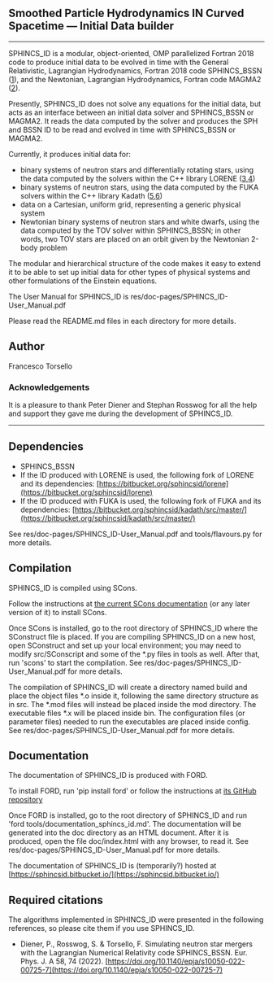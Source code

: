 ## **S**moothed **P**article **H**ydrodynamics **IN** **C**urved **S**pacetime &mdash; **I**nitial **D**ata builder
___

SPHINCS_ID is a modular, object-oriented, OMP parallelized Fortran 2018 code to produce initial data to be evolved in time with the General Relativistic, Lagrangian Hydrodynamics, Fortran 2018 code SPHINCS_BSSN ([1][1]), and the Newtonian, Lagrangian Hydrodynamics, Fortran code MAGMA2 ([2][2]).

Presently, SPHINCS_ID does not solve any equations for the initial data, but acts as an interface between an initial data solver and SPHINCS_BSSN or MAGMA2. It reads the data computed by the solver and produces the SPH and BSSN ID to be read and evolved in time with SPHINCS_BSSN or MAGMA2.

Currently, it produces initial data for:

  - binary systems of neutron stars and differentially rotating stars, using the data computed by the solvers within the C++ library LORENE ([3][3],[4][4])
  - binary systems of neutron stars, using the data computed by the FUKA solvers within the C++ library Kadath ([5][5],[6][6])
  - data on a Cartesian, uniform grid, representing a generic physical system
  - Newtonian binary systems of neutron stars and white dwarfs, using the data computed by the TOV solver within SPHINCS_BSSN; in other words, two TOV stars are placed on an orbit given by the Newtonian 2-body problem

The modular and hierarchical structure of the code makes it easy to extend it to be able to set up initial data for other types of physical systems and other formulations of the Einstein equations.

The User Manual for SPHINCS_ID is res/doc-pages/SPHINCS_ID-User_Manual.pdf

Please read the README.md files in each directory for more details.

## Author

Francesco Torsello

### Acknowledgements

It is a pleasure to thank Peter Diener and Stephan Rosswog for all the help and support they gave me during the development of SPHINCS_ID.
___

## Dependencies

  - SPHINCS_BSSN
  - If the ID produced with LORENE is used, the following fork of LORENE and its dependencies: [https://bitbucket.org/sphincsid/lorene](https://bitbucket.org/sphincsid/lorene)
  - If the ID produced with FUKA is used, the following fork of FUKA and its dependencies: [https://bitbucket.org/sphincsid/kadath/src/master/](https://bitbucket.org/sphincsid/kadath/src/master/)
  
See res/doc-pages/SPHINCS_ID-User_Manual.pdf and tools/flavours.py for more details.

## Compilation

SPHINCS_ID is compiled using SCons.

Follow the instructions at [the current SCons documentation](https://scons.org/doc/production/HTML/scons-user/index.html) (or any later version of it) to install SCons.

Once SCons is installed, go to the root directory of SPHINCS_ID where the SConstruct file is placed. If you are compiling SPHINCS_ID on a new host, open SConstruct and set up your local environment; you may need to modify src/SConscript and some of the \*.py files in tools as well. After that, run 'scons' to start the compilation. See res/doc-pages/SPHINCS_ID-User_Manual.pdf for more details.

The compilation of SPHINCS_ID will create a directory named build and place the object files \*.o inside it, following the same directory structure as in src. The \*.mod files will instead be placed inside the mod directory. The executable files \*.x will be placed inside bin. The configuration files (or parameter files) needed to run the executables are placed inside config. See res/doc-pages/SPHINCS_ID-User_Manual.pdf for more details.

## Documentation

The documentation of SPHINCS_ID is produced with FORD.

To install FORD, run 'pip install ford' or follow the instructions at [its GitHub repository](https://github.com/Fortran-FOSS-Programmers/ford)

Once FORD is installed, go to the root directory of SPHINCS_ID and run 'ford tools/documentation_sphincs_id.md'. The documentation will be generated into the doc directory as an HTML document. After it is produced, open the file doc/index.html with any browser, to read it. See res/doc-pages/SPHINCS_ID-User_Manual.pdf for more details. 

The documentation of SPHINCS_ID is (temporarily?) hosted at [https://sphincsid.bitbucket.io/](https://sphincsid.bitbucket.io/)

## Required citations

The algorithms implemented in SPHINCS_ID were presented in the following references, so please cite them if you use SPHINCS_ID.

  - Diener, P., Rosswog, S. & Torsello, F. Simulating neutron star mergers with the Lagrangian Numerical Relativity code SPHINCS_BSSN. Eur. Phys. J. A 58, 74 (2022). [https://doi.org/10.1140/epja/s10050-022-00725-7](https://doi.org/10.1140/epja/s10050-022-00725-7)


[1]: <https://iopscience.iop.org/article/10.1088/1361-6382/abee65>
[2]: <https://academic.oup.com/mnras/article/498/3/4230/5897370>
[3]: <https://lorene.obspm.fr/>
[4]: <https://arxiv.org/abs/gr-qc/0007028>
[5]: <https://kadath.obspm.fr/fuka/>
[6]: <https://arxiv.org/abs/2103.09911>
[7]: <https://www.gnu.org/licenses/gpl-3.0.en.html>
